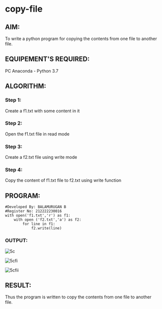 # copy-file
## AIM:
To write a python program for copying the contents from one file to another file.
## EQUIPEMENT'S REQUIRED: 
PC
Anaconda - Python 3.7
## ALGORITHM: 
### Step 1:
Create a f1.txt with some content in it

### Step 2: 
 Open the f1.txt file in read mode

### Step 3: 
Create a f2.txt file using write mode

### Step 4:  
Copy the content of f1.txt file to f2.txt using write function


## PROGRAM:
```
#Developed By: BALAMURUGAN B
#Register No: 212222230016
with open('f1.txt','r') as f1:
    with open ('f2.txt','a') as f2:
        for line in f1:
            f2.write(line)

```

### OUTPUT:
![5c](https://github.com/BALA291/copy-file/assets/120717501/8ba47254-bb02-4d62-ae56-958468ffcfd9)



![5cfi](https://github.com/BALA291/copy-file/assets/120717501/d5250c40-3cb6-4d6e-9b19-814ad5d79a84)



![5cfii](https://github.com/BALA291/copy-file/assets/120717501/55aaf5ef-b5ec-4ddd-8263-b0d6f5c791f4)

## RESULT:
Thus the program is written to copy the contents from one file to another file.
